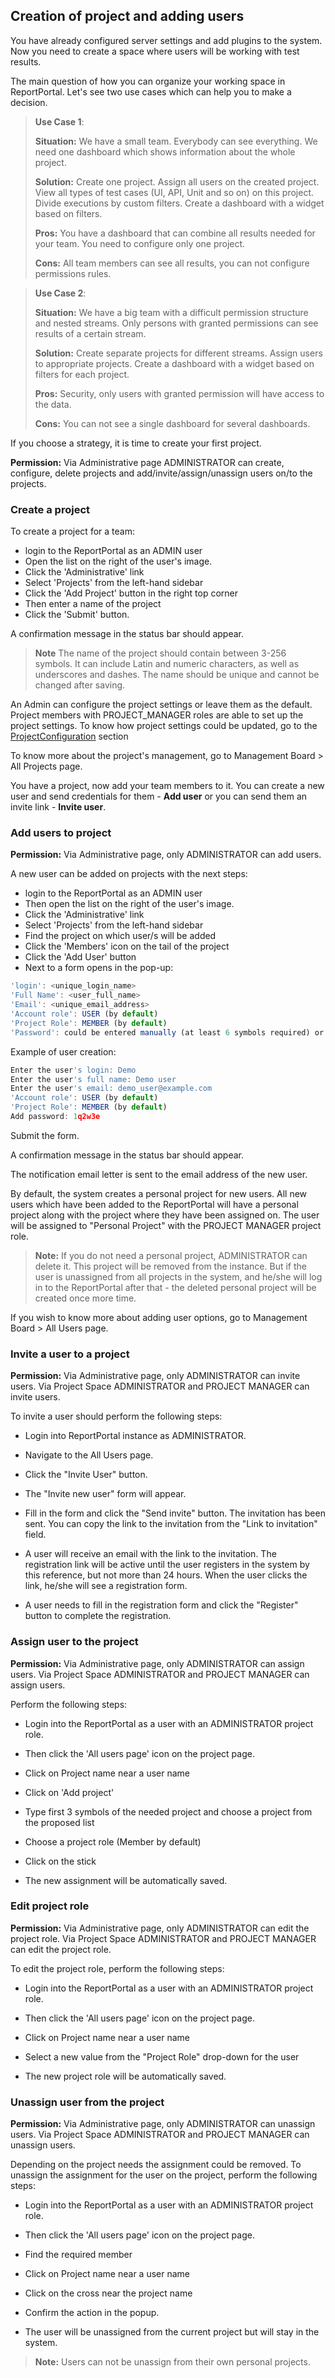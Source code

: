 ## Creation of project and adding users

You have already configured server settings and add plugins to the system.
Now you need to create a space where users will be working with test results.

The main question of how you can organize your working space in ReportPortal. 
Let's see two use cases which can help you to make a decision.

> **Use Case 1**: 
>
> **Situation:** We have a small team. Everybody can see everything. We need one dashboard which shows information about the whole project.
>
> **Solution:** Create one project. Assign all users on the created project. View all types of test cases (UI, API, Unit and so on) on this project. Divide executions by custom filters. Create a dashboard with a widget based on filters.
>
> **Pros:** You have a dashboard that can combine all results needed for your team. You need to configure only one project.
>
> **Cons:** All team members can see all results, you can not configure permissions rules.



> **Use Case 2**: 
>
> **Situation:** We have a big team with a difficult permission structure and nested streams. Only persons with granted permissions can see results of a certain stream. 
>
> **Solution:** Create separate projects for different streams. Assign users to appropriate projects. Create a dashboard with a widget based on filters for each project.
>
> **Pros:** Security, only users with granted permission will have access to the data.
>
> **Cons:** You can not see a single dashboard for several dashboards. 

If you choose a strategy, it is time to create your first project.

**Permission:**
Via Administrative page  ADMINISTRATOR can create, configure, delete projects and add/invite/assign/unassign users on/to the projects. 

### Create a project

To create a project for a team:
* login to the ReportPortal as an ADMIN user
* Open the list on the right of the user's image.
* Click the 'Administrative' link 
* Select 'Projects' from the left-hand sidebar
* Click the 'Add Project' button in the right top corner
* Then enter a name of the project
* Click the 'Submit' button.

A confirmation message in the status bar should appear.

> **Note**
The name of the project should contain between 3-256 symbols. 
It can include Latin and numeric characters, as well as underscores and dashes. 
The name should be unique and cannot be changed after saving.

An Admin can configure the project settings or leave them as the default. 
Project members with PROJECT_MANAGER roles are able to set up the project settings.
To know how project settings could be updated, go to the [ProjectConfiguration](https://reportportal.io/docs/Project-configuration) section

To know more about the project's management, go to Management Board > All Projects page.

You have a project, now add your team members to it.  You can create a new user and send credentials for them - **Add user** or you can send them an invite link - **Invite user**.

### Add users to project

**Permission:**
Via Administrative page, only ADMINISTRATOR can add users.

A new user can be added on projects with the next steps:
* login to the ReportPortal as an ADMIN user
* Then open the list on the right of the user's image.
* Click the 'Administrative' link 
* Select 'Projects' from the left-hand sidebar
* Find the project on which user/s will be added
* Click the 'Members' icon on the tail of the project
* Click the 'Add User' button
* Next to a form opens in the pop-up:

```javascript
'login': <unique_login_name>
'Full Name': <user_full_name>
'Email': <unique_email_address>
'Account role': USER (by default)
'Project Role': MEMBER (by default)
'Password': could be entered manually (at least 6 symbols required) or generated via the link under the field.
```

Example of user creation:

```javascript
Enter the user's login: Demo
Enter the user's full name: Demo user
Enter the user's email: demo_user@example.com
'Account role': USER (by default)
'Project Role': MEMBER (by default)
Add password: 1q2w3e 
```
Submit the form.

A confirmation message in the status bar should appear.

The notification email letter is sent to the email address of the new user.

By default, the system creates a personal project for new users. All new users which have been added to the ReportPortal will have a personal project along with the project where they have been assigned on. The user will be assigned to  "Personal Project" with the PROJECT MANAGER project role.

>**Note:**
If you do not need a personal project, ADMINISTRATOR can delete it. This project will be removed from the instance. But if the user is unassigned from all projects in the system, and he/she will log in to the ReportPortal after that - the deleted personal project will be created once more time.

If you wish to know more about adding user options, go to Management Board > All Users page.

### Invite a user to a project
**Permission:**
Via Administrative page, only ADMINISTRATOR can invite users.
Via Project Space ADMINISTRATOR and PROJECT MANAGER can invite users.

To invite a user should perform the following steps:

* Login into ReportPortal instance as ADMINISTRATOR.

* Navigate to the All Users page.

* Click the "Invite User" button.

* The "Invite new user" form will appear.

* Fill in the form and click the "Send invite" button. The invitation has been sent. You can copy the link to the invitation from the "Link to
    invitation" field.

* A user will receive an email with the link to the invitation. The registration
link will be active until the user registers in the system by this reference,
but not more than 24 hours. When the user clicks the link, he/she will see a registration form.

* A user needs to fill in the registration form and click the "Register" button to complete the registration. 

### Assign user to the project

**Permission:**
Via Administrative page, only ADMINISTRATOR can assign users.
Via Project Space ADMINISTRATOR and PROJECT MANAGER can assign users.

Perform the following steps:

* Login into the ReportPortal as a user with an ADMINISTRATOR project role.

* Then click the 'All users page' icon on the project page.

* Click on Project name near a user name

* Click on 'Add project'

* Type first 3 symbols of the needed project and choose a project from the proposed list

* Choose a project role (Member by default)

* Click on the stick

* The new assignment will be automatically saved.

### Edit project role

**Permission:**
Via Administrative page, only ADMINISTRATOR can edit the project role.
Via Project Space ADMINISTRATOR and PROJECT MANAGER can edit the project role.

To edit the project role, perform the following steps:

* Login into the ReportPortal as a user with an ADMINISTRATOR project role.

* Then click the 'All users page' icon on the project page.

* Click on Project name near a user name

* Select a new value from the "Project Role" drop-down for the user

* The new project role will be automatically saved.


### Unassign user from the project

**Permission:**
Via Administrative page, only ADMINISTRATOR can unassign users.
Via Project Space ADMINISTRATOR and PROJECT MANAGER can unassign users.

Depending on the project needs the assignment could be removed. 
To unassign the assignment for the user on the project, perform the following steps:

* Login into the ReportPortal as a user with an ADMINISTRATOR project role.

* Then click the 'All users page' icon on the project page.

* Find the required member

* Click on Project name near a user name

* Click on the cross near the project name

* Confirm the action in the popup.

* The user will be unassigned from the current project but will stay in the system.

>**Note:**
Users can not be unassign from their own personal projects.

